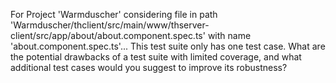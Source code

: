 For Project 'Warmduscher' considering file in path 'Warmduscher/thclient/src/main/www/thserver-client/src/app/about/about.component.spec.ts' with name 'about.component.spec.ts'...  This test suite only has one test case. What are the potential drawbacks of a test suite with limited coverage, and what additional test cases would you suggest to improve its robustness?